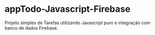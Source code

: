 # appTodo-Javascript-Firebase
Projeto simples de Tarefas utilizando Javascript puro e integração com banco de dados Firebase.
